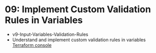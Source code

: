 # 09: Implement Custom Validation Rules in Variables 
- v9-Input-Variables-Validation-Rules
- Understand and implement custom validation rules in variables
[Terraform console]()